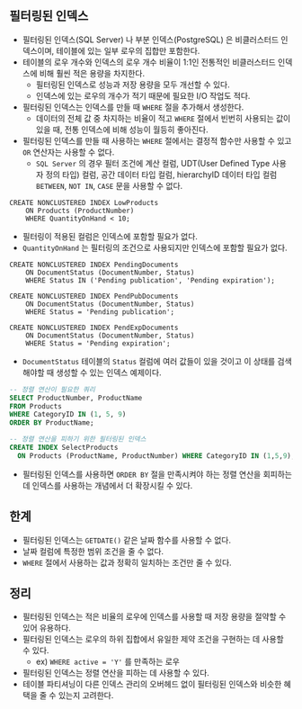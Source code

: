 ## 필터링된 인덱스
- 필터링된 인덱스(SQL Server) 나 부분 인덱스(PostgreSQL) 은 비클러스터드 인덱스이며, 테이블에 있는 일부 로우의 집합만 포함한다.
- 테이블의 로우 개수와 인덱스의 로우 개수 비율이 1:1인 전통적인 비클러스터드 인덱스에 비해 훨씬 적은 용량을 차지한다.
  - 필터링된 인덱스로 성능과 저장 용량을 모두 개선할 수 있다.
  - 인덱스에 있는 로우의 개수가 적기 때문에 필요한 I/O 작업도 적다.
- 필터링된 인덱스는 인덱스를 만들 때 `WHERE` 절을 추가해서 생성한다.
  - 데이터의 전체 값 중 차지하는 비율이 적고 `WHERE` 절에서 빈번히 사용되는 값이 있을 때, 전통 인덱스에 비해 성능이 월등히 좋아진다.
- 필터링된 인덱스를 만들 때 사용하는 `WHERE` 절에서는 결정적 함수만 사용할 수 있고 `OR` 연산자는 사용할 수 없다.
  - `SQL Server` 의 경우 필터 조건에 계산 컬럼, UDT(User Defined Type 사용자 정의 타입) 컬럼, 공간 데이터 타입 컬럼, hierarchyID 데이터 타입 컬럼 `BETWEEN`, `NOT IN`, `CASE` 문을 사용할 수 없다.

```tsql
CREATE NONCLUSTERED INDEX LowProducts
    ON Products (ProductNumber)
    WHERE QuantityOnHand < 10;
```
- 필터링이 적용된 컬럼은 인덱스에 포함할 필요가 없다.
- `QuantityOnHand` 는 필터링의 조건으로 사용되지만 인덱스에 포함할 필요가 없다.

```tsql
CREATE NONCLUSTERED INDEX PendingDocuments
    ON DocumentStatus (DocumentNumber, Status)
    WHERE Status IN ('Pending publication', 'Pending expiration');

CREATE NONCLUSTERED INDEX PendPubDocuments
    ON DocumentStatus (DocumentNumber, Status)
    WHERE Status = 'Pending publication';

CREATE NONCLUSTERED INDEX PendExpDocuments
    ON DocumentStatus (DocumentNumber, Status)
    WHERE Status = 'Pending expiration';
```
- `DocumentStatus` 테이블의 `Status` 컬럼에 여러 값들이 있을 것이고 이 상태를 검색해야할 때 생성할 수 있는 인덱스 예제이다.
 
```sql
-- 정렬 연산이 필요한 쿼리
SELECT ProductNumber, ProductName
FROM Products
WHERE CategoryID IN (1, 5, 9)
ORDER BY ProductName;

-- 정렬 연산을 피하기 위한 필터링된 인덱스
CREATE INDEX SelectProducts
  ON Products (ProductName, ProductNumber) WHERE CategoryID IN (1,5,9);
```
- 필터링된 인덱스를 사용하면 `ORDER BY` 절을 만족시켜야 하는 정렬 연산을 회피하는 데 인덱스를 사용하는 개념에서 더 확장시킬 수 있다.

## 한계
- 필터링된 인덱스는 `GETDATE()` 같은 날짜 함수를 사용할 수 없다.
- 날짜 컬럼에 특정한 범위 조건을 줄 수 없다.
- `WHERE` 절에서 사용하는 값과 정확히 일치하는 조건만 줄 수 있다.

## 정리
- 필터링된 인덱스는 적은 비율의 로우에 인덱스를 사용할 때 저장 용량을 절약할 수 있어 유용하다.
- 필터링된 인덱스는 로우의 하위 집합에서 유일한 제약 조건을 구현하는 데 사용할 수 있다.
  - ex) `WHERE active = 'Y'` 를 만족하는 로우
- 필터링된 인덱스는 정렬 연산을 피하는 데 사용할 수 있다.
- 테이블 파티셔닝이 다른 인덱스 관리의 오버헤드 없이 필터링된 인덱스와 비슷한 혜택을 줄 수 있는지 고려한다.
